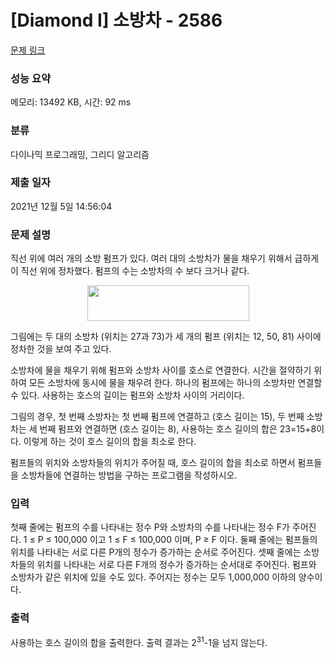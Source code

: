 # [Diamond I] 소방차 - 2586 

[문제 링크](https://www.acmicpc.net/problem/2586) 

### 성능 요약

메모리: 13492 KB, 시간: 92 ms

### 분류

다이나믹 프로그래밍, 그리디 알고리즘

### 제출 일자

2021년 12월 5일 14:56:04

### 문제 설명

<p>직선 위에 여러 개의 소방 펌프가 있다. 여러 대의 소방차가 물을 채우기 위해서 급하게 이 직선 위에 정차했다. 펌프의 수는 소방차의 수 보다 크거나 같다.</p>

<p style="text-align: center;"><img alt="" src="https://upload.acmicpc.net/b0908ee8-4f50-43e6-8e62-bbd9915ce514/-/preview/" style="width: 259px; height: 57px;"></p>

<p>그림에는 두 대의 소방차 (위치는 27과 73)가 세 개의 펌프 (위치는 12, 50, 81) 사이에 정차한 것을 보여 주고 있다.</p>

<p>소방차에 물을 채우기 위해 펌프와 소방차 사이를 호스로 연결한다. 시간을 절약하기 위하여 모든 소방차에 동시에 물을 채우려 한다. 하나의 펌프에는 하나의 소방차만 연결할 수 있다. 사용하는 호스의 길이는 펌프와 소방차 사이의 거리이다.</p>

<p>그림의 경우, 첫 번째 소방차는 첫 번째 펌프에 연결하고 (호스 길이는 15), 두 번째 소방차는 세 번째 펌프와 연결하면 (호스 길이는 8), 사용하는 호스 길이의 합은 23=15+8이다. 이렇게 하는 것이 호스 길이의 합을 최소로 한다.</p>

<p>펌프들의 위치와 소방차들의 위치가 주어질 때, 호스 길이의 합을 최소로 하면서 펌프들을 소방차들에 연결하는 방법을 구하는 프로그램을 작성하시오.</p>

### 입력 

 <p>첫째 줄에는 펌프의 수를 나타내는 정수 P와 소방차의 수를 나타내는 정수 F가 주어진다. 1 ≤ P ≤ 100,000 이고 1 ≤ F ≤ 100,000 이며, P ≥ F 이다. 둘째 줄에는 펌프들의 위치를 나타내는 서로 다른 P개의 정수가 증가하는 순서로 주어진다. 셋째 줄에는 소방차들의 위치를 나타내는 서로 다른 F개의 정수가 증가하는 순서대로 주어진다. 펌프와 소방차가 같은 위치에 있을 수도 있다. 주어지는 정수는 모두 1,000,000 이하의 양수이다.</p>

### 출력 

 <p>사용하는 호스 길이의 합을 출력한다. 출력 결과는 2<sup>31</sup>-1을 넘지 않는다.</p>

